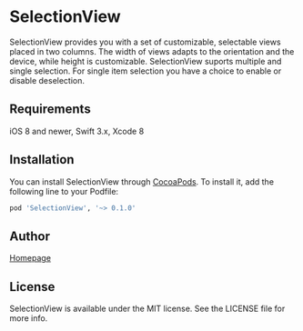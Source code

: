 # SelectionView
SelectionView provides you with a set of customizable, selectable views placed in two columns. The width of views adapts to the orientation and the device, while height is customizable. SelectionView suports multiple and single selection. For single item selection you have a choice to enable or disable deselection.

## Requirements
iOS 8 and newer, Swift 3.x, Xcode 8

## Installation
You can install SelectionView through [CocoaPods](http://cocoapods.org). To install
it, add the following line to your Podfile:

```ruby
pod 'SelectionView', '~> 0.1.0'
```

## Author
[Homepage](http://ampatalas.com/)

## License
SelectionView is available under the MIT license. See the LICENSE file for more info.
